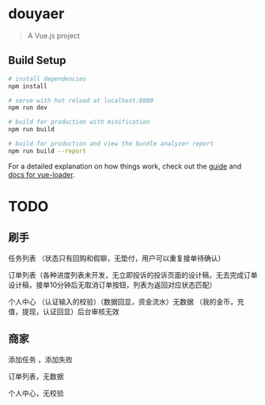 # douyaer

> A Vue.js project

## Build Setup

``` bash
# install dependencies
npm install

# serve with hot reload at localhost:8080
npm run dev

# build for production with minification
npm run build

# build for production and view the bundle analyzer report
npm run build --report
```

For a detailed explanation on how things work, check out the [guide](http://vuejs-templates.github.io/webpack/) and [docs for vue-loader](http://vuejs.github.io/vue-loader).

# TODO

## 刷手

任务列表 （状态只有回购和假聊，无垫付，用户可以重复接单待确认）

订单列表（各种进度列表未开发，无立即投诉的投诉页面的设计稿，无去完成订单设计稿，接单10分钟后无取消订单按钮，列表为返回对应状态匹配）

个人中心 （认证输入的校验）（数据回显，资金流水）无数据 （我的金币，充值，提现，认证回显）后台审核无效

## 商家

添加任务  ，添加失败

订单列表，无数据

个人中心，无校验
